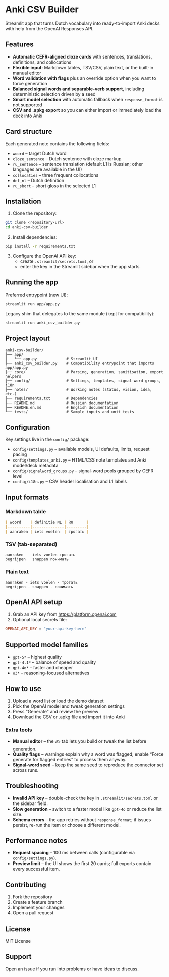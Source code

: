 # Anki CSV Builder

Streamlit app that turns Dutch vocabulary into ready-to-import Anki decks with help from the OpenAI Responses API.

## Features

- **Automatic CEFR-aligned cloze cards** with sentences, translations, definitions, and collocations
- **Flexible input**: Markdown tables, TSV/CSV, plain text, or the built-in manual editor
- **Word validation with flags** plus an override option when you want to force generation
- **Balanced signal words and separable-verb support**, including deterministic selection driven by a seed
- **Smart model selection** with automatic fallback when `response_format` is not supported
- **CSV and .apkg export** so you can either import or immediately load the deck into Anki

## Card structure

Each generated note contains the following fields:

- `woord` – target Dutch word
- `cloze_sentence` – Dutch sentence with cloze markup
- `ru_sentence` – sentence translation (default L1 is Russian; other languages are available in the UI)
- `collocaties` – three frequent collocations
- `def_nl` – Dutch definition
- `ru_short` – short gloss in the selected L1

## Installation

1. Clone the repository:
```bash
git clone <repository-url>
cd anki-csv-builder
```

2. Install dependencies:
```bash
pip install -r requirements.txt
```

3. Configure the OpenAI API key:
   - create `.streamlit/secrets.toml`, or
   - enter the key in the Streamlit sidebar when the app starts

## Running the app

Preferred entrypoint (new UI):

```bash
streamlit run app/app.py
```

Legacy shim that delegates to the same module (kept for compatibility):

```bash
streamlit run anki_csv_builder.py
```

## Project layout

```
anki-csv-builder/
├── app/
│   └── app.py             # Streamlit UI
├── anki_csv_builder.py    # Compatibility entrypoint that imports app/app.py
├── core/                  # Parsing, generation, sanitisation, export helpers
├── config/                # Settings, templates, signal-word groups, i18n
├── notes/                 # Working notes (status, vision, idea, etc.)
├── requirements.txt       # Dependencies
├── README.md              # Russian documentation
├── README.en.md           # English documentation
└── tests/                 # Sample inputs and unit tests
```

## Configuration

Key settings live in the `config/` package:

- `config/settings.py` – available models, UI defaults, limits, request pacing
- `config/templates_anki.py` – HTML/CSS note templates and Anki model/deck metadata
- `config/signalword_groups.py` – signal-word pools grouped by CEFR level
- `config/i18n.py` – CSV header localisation and L1 labels

## Input formats

### Markdown table
```markdown
| woord    | definitie NL | RU      |
|----------|--------------|---------|
| aanraken | iets voelen  | трогать |
```

### TSV (tab-separated)
```
aanraken	iets voelen	трогать
begrijpen	snappen	понимать
```

### Plain text
```
aanraken - iets voelen - трогать
begrijpen - snappen - понимать
```

## OpenAI API setup

1. Grab an API key from https://platform.openai.com
2. Optional local secrets file:
```toml
OPENAI_API_KEY = "your-api-key-here"
```

## Supported model families

- `gpt-5*` – highest quality
- `gpt-4.1*` – balance of speed and quality
- `gpt-4o*` – faster and cheaper
- `o3*` – reasoning-focused alternatives

## How to use

1. Upload a word list or load the demo dataset
2. Pick the OpenAI model and tweak generation settings
3. Press "Generate" and review the preview
4. Download the CSV or .apkg file and import it into Anki

### Extra tools

- **Manual editor** – the ✍️ tab lets you build or tweak the list before generation.
- **Quality flags** – warnings explain why a word was flagged; enable “Force generate for flagged entries” to process them anyway.
- **Signal-word seed** – keep the same seed to reproduce the connector set across runs.

## Troubleshooting

- **Invalid API key** – double-check the key in `.streamlit/secrets.toml` or the sidebar field.
- **Slow generation** – switch to a faster model like `gpt-4o` or reduce the list size.
- **Schema errors** – the app retries without `response_format`; if issues persist, re-run the item or choose a different model.

## Performance notes

- **Request spacing** – 100 ms between calls (configurable via `config/settings.py`).
- **Preview limit** – the UI shows the first 20 cards; full exports contain every successful item.

## Contributing

1. Fork the repository
2. Create a feature branch
3. Implement your changes
4. Open a pull request

## License

MIT License

## Support

Open an issue if you run into problems or have ideas to discuss.
